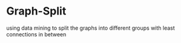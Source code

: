 # Graph-Split
using data mining to split the graphs into different groups with least connections in between 
